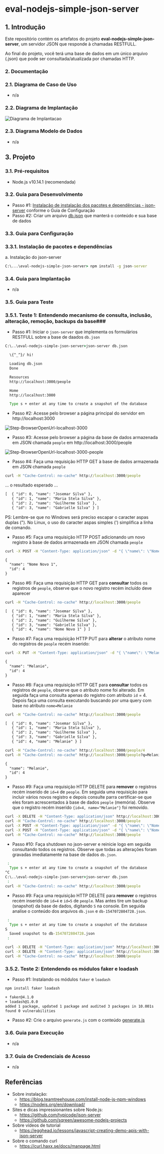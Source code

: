 # eval-nodejs-simple-json-server

## 1. Introdução ##

Este repositório contém os artefatos do projeto **eval-nodejs-simple-json-server**, um servidor JSON que responde à chamadas RESTFULL.

Ao final do projeto, você terá uma base de dados em um único arquivo (.json) que pode ser consultada/atualizada por chamadas HTTP.


### 2. Documentação ###

### 2.1. Diagrama de Caso de Uso ###

* n/a

### 2.2. Diagrama de Implantação

![Diagrama de Implantacao](doc/Diagrama%20de%20Implantacao.png)


### 2.3. Diagrama Modelo de Dados ###

* n/a


## 3. Projeto ##

### 3.1. Pré-requisitos ###

* Node.js v10.14.1 (recomendada)


### 3.2. Guia para Desenvolvimento ###

* Passo #1: [Instalação de instalação dos pacotes e dependências - json-server](#331-Instalação-de-pacotes-e-dependências) conforme o Guia de Configuração
* Passo #2: Criar um arquivo [db.json](./db.json) que manterá o conteúdo e sua base de dados 
 

### 3.3. Guia para Configuração ###


### 3.3.1. Instalação de pacotes e dependências ###

a. Instalação do json-server

```cmd
C:\...\eval-nodejs-simple-json-server> npm install -g json-server
```


### 3.4. Guia para Implantação ###

* n/a



### 3.5. Guia para Teste ###

### 3.5.1. Teste 1: Entendendo mecanismo de consulta, inclusão, alteração, remoção, backups da base###

* Passo #1: Iniciar o `json-server` que implementa os formulários RESTFULL sobre a base de daados `db.json`

```cmd
C:\..\eval-nodejs-simple-json-server>json-server db.json

  \{^_^}/ hi!

  Loading db.json
  Done

  Resources
  http://localhost:3000/people

  Home
  http://localhost:3000

  Type s + enter at any time to create a snapshot of the database
```

* Passo #2: Acesse pelo browser a página principal do servidor em http://localhost:3000

![Step-BrowserOpenUrl-localhost-3000](doc/Step-BrowserOpenUrl-localhost-3000.png)


* Passo #3: Acesse pelo browser a página da base de dados armazenada em JSON chamada `people` em http://localhost:3000/people

![Step-BrowserOpenUrl-localhost-3000-people](doc/Step-BrowserOpenUrl-localhost-3000-people.png)


* Passo #4: Faça uma requisição HTTP GET à base de dados armazenada em JSON chamada `people` 

```cmd
curl -H "Cache-Control: no-cache" http://localhost:3000/people
```

... o resultado esperado ...

```txt
[  { "id": 0, "name": "Josemar Silva" }, 
   { "id": 1, "name": "Maria Stela Silva" }, 
   { "id": 2, "name": "Guilherme Silva" }, 
   { "id": 3, "name": "Gabrielle Silva" } ]
```

PS: Lembre-se que no Windows será preciso escapar o caracter aspas duplas \("\). No Linux, o uso do caracter aspas simples \('\) simplifica a linha de comando.


* Passo #5: Faça uma requisição HTTP POST adicionando um novo registro à base de dados armazenada em JSON chamada `people` 

```cmd
curl -X POST -H "Content-Type: application/json" -d "{ \"name\": \"Nome Novo 1\" }" http://localhost:3000/people
```

```txt
{
  "name": "Nome Novo 1",
  "id": 4
}
```

* Passo #6: Faça uma requisição HTTP GET para **consultar** todos os registros de `people`, observe que o novo registro recém incluído deve aparecer

```cmd
curl -H "Cache-Control: no-cache" http://localhost:3000/people
```

```txt
[  { "id": 0, "name": "Josemar Silva" }, 
   { "id": 1, "name": "Maria Stela Silva" }, 
   { "id": 2, "name": "Guilherme Silva" }, 
   { "id": 3, "name": "Gabrielle Silva" }, 
   { "id": 4, "name": "Nome Novo 1" } ]
```


* Passo #7: Faça uma requisição HTTP PUT para **alterar** o atributo nome do registros de `people` recém inserido:

```cmd
curl -X PUT -H "Content-Type: application/json" -d "{ \"name\": \"Melanie\" }" http://localhost:3000/people/4
```

```txt
{
  "name": "Melanie",
  "id": 4
}
```


* Passo #8: Faça uma requisição HTTP GET para **consultar** todos os registros de `people`, observe que o atributo nome foi alterado. Em seguida faça uma consulta apenas do registro com atributo `id` = 4. Depois faça uma consulta executando buscando por uma query com base no atributo `nome=Melanie`

```cmd
curl -H "Cache-Control: no-cache" http://localhost:3000/people
```

```txt
[  { "id": 0, "name": "Josemar Silva" }, 
   { "id": 1, "name": "Maria Stela Silva" }, 
   { "id": 2, "name": "Guilherme Silva" }, 
   { "id": 3, "name": "Gabrielle Silva" }, 
   { "id": 4, "name": "Melanie" } ]
```

```cmd
curl -H "Cache-Control: no-cache" http://localhost:3000/people/4
curl -H "Cache-Control: no-cache" http://localhost:3000/people?q=Melanie
```

```txt
{
  "name": "Melanie",
  "id": 4
}
```


* Passo #9: Faça uma requisição HTTP DELETE para **remover** o registros recém inserido de `id=4` de `people`. Em seguida uma requisição para incluir vários novos registro e depois consulte parra certificar-se que eles foram acrescentados à base de dados `people` (memória). Observe que o registro recém inserido `{id=4, name="Melanie"}` foi removido.

```cmd
curl -X DELETE -H "Content-Type: application/json" http://localhost:3000/people/4
curl -H "Cache-Control: no-cache" http://localhost:3000/people
curl -X POST -H "Content-Type: application/json" -d "{ \"name\": \"Nome Novo 2\" }" http://localhost:3000/people
curl -X POST -H "Content-Type: application/json" -d "{ \"name\": \"Nome Novo 3\" }" http://localhost:3000/people
curl -H "Cache-Control: no-cache" http://localhost:3000/people
```


* Passo #10: Faça shutdown no json-server e reinicie logo em seguida consultando todos os registros. Observe que todas as alterações foram gravadas imediatamente na base de dados `db.json`.

```cmd
 :
  Type s + enter at any time to create a snapshot of the database
^C
C:\..\eval-nodejs-simple-json-server>json-server db.json
 :
curl -H "Cache-Control: no-cache" http://localhost:3000/people
```


* Passo #9: Faça uma requisição HTTP DELETE para **remover** o registros recém inserido de `id=4` e `id=5` de `people`. Mas antes tire um backup (snapshot) da base de dados, digitando `S` na console. Em seguida analise o conteúdo dos arquivos `db.json` e `db-1547072804728.json`.

```cmd
 :
  Type s + enter at any time to create a snapshot of the database
S
  Saved snapshot to db-1547072804728.json
 :
```

```cmd
curl -X DELETE -H "Content-Type: application/json" http://localhost:3000/people/4
curl -X DELETE -H "Content-Type: application/json" http://localhost:3000/people/5
curl -H "Cache-Control: no-cache" http://localhost:3000/people
```


### 3.5.2. Teste 2: Entendendo os módulos faker e loadash ###

* Passo #1: Instalando os módulos `faker` e `loadash`

```cmd
npm install faker loadash
```

```txt
+ faker@4.1.0
+ loadash@1.0.0
added 1 package, updated 1 package and audited 3 packages in 10.001s
found 0 vulnerabilities
```


* Passo #2: Crie o arquivo `generate.js` com o conteúdo [generate.js](generate.js)




### 3.6. Guia para Execução ###

* n/a


### 3.7. Guia de Credenciais de Acesso ###

* n/a



## Referências ##

* Sobre instalação:
  * https://blog.teamtreehouse.com/install-node-js-npm-windows
  * https://nodejs.org/en/download/
* Sites e dicas impressionantes sobre Node.js:
  * https://github.com/typicode/json-server
  * https://github.com/sqreen/awesome-nodejs-projects
* Sobre vídeos de tutorial
  * https://egghead.io/lessons/javascript-creating-demo-apis-with-json-server
* Sobre o comando curl
  * https://curl.haxx.se/docs/manpage.html
